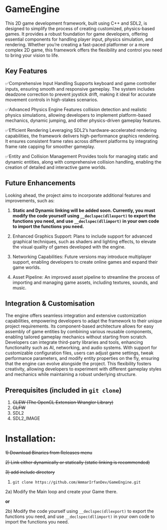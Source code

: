 # GameEngine
This 2D game development framework, built using C++ and SDL2, is designed to simplify the process of creating customized, physics-based games. It provides a robust foundation for game developers, offering essential components for handling player input, physics simulation, and rendering. Whether you’re creating a fast-paced platformer or a more complex 2D game, this framework offers the flexibility and control you need to bring your vision to life.

## Key Features

✅Comprehensive Input Handling
Supports keyboard and game controller inputs, ensuring smooth and responsive gameplay. The system includes deadzone correction to prevent joystick drift, making it ideal for accurate movement controls in high-stakes scenarios.

✅Advanced Physics Engine
Features collision detection and realistic physics simulations, allowing developers to implement platform-based mechanics, dynamic jumping, and other physics-driven gameplay features.

✅Efficient Rendering
Leveraging SDL2’s hardware-accelerated rendering capabilities, the framework delivers high-performance graphics rendering. It ensures consistent frame rates across different platforms by integrating frame rate capping for smoother gameplay.

✅Entity and Collision Management
Provides tools for managing static and dynamic entities, along with comprehensive collision handling, enabling the creation of detailed and interactive game worlds.

## Future Enhancements
Looking ahead, the project aims to incorporate additional features and improvements, such as:

1) **Static and Dynamic linking will be added soon. Currently, you must modify the code yourself using ```__declspec(dllexport)``` to export the functions you need, and use ```__declspec(dllimport)``` in your own code to import the functions you need.**

2) Enhanced Graphics Support: Plans to include support for advanced graphical techniques, such as shaders and lighting effects, to elevate the visual quality of games developed with the engine.

3) Networking Capabilities: Future versions may introduce multiplayer support, enabling developers to create online games and expand their game worlds.

4) Asset Pipeline: An improved asset pipeline to streamline the process of importing and managing game assets, including textures, sounds, and music.

## Integration & Customisation
The engine offers seamless integration and extensive customization capabilities, empowering developers to adapt the framework to their unique project requirements. Its component-based architecture allows for easy assembly of game entities by combining various reusable components, enabling tailored gameplay mechanics without starting from scratch. Developers can integrate third-party libraries and tools, enhancing functionality such as AI, networking, and audio systems. With support for customizable configuration files, users can adjust game settings, tweak performance parameters, and modify entity properties on the fly, ensuring that the engine can evolve alongside the project. This flexibility fosters creativity, allowing developers to experiment with different gameplay styles and mechanics while maintaining a robust underlying structure.

## Prerequisites (included in ```git clone```) 

1) ~~GLEW (The OpenGL Extension Wrangler Library)~~
2) ~~GLFW~~
3) SDL2
4) SDL2_IMAGE

# Installation:
~~1) Download Binaries from Releases menu~~

~~2) Link either dynamically or statically (static linking is recommended)~~

~~3) add include directory~~

1) ```git clone https://github.com/AmmarIrfanDev/GameEngine.git```

2a) Modify the Main loop and create your Game there.

**or**

2b) Modify the code yourself using ```__declspec(dllexport)``` to export the functions you need, and use ```__declspec(dllimport)``` in your own code to import the functions you need.
